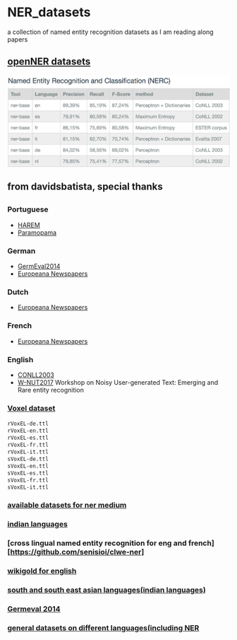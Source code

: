 # NER_datasets
a collection of named entity recognition datasets as I am reading along papers

## [openNER datasets](http://www.opener-project.eu/project/performance/)
![dataset name](https://github.com/Emrys-Hong/NER_datasets/blob/master/openNER.png)

## from davidsbatista, special thanks
## <a name="pt"></a>
### Portuguese
 * [HAREM](https://github.com/davidsbatista/NER-datasets/tree/master/Portuguese)
 * [Paramopama](https://github.com/davidsbatista/NER-datasets/blob/master/Portuguese/corpus_Paramopama.txt)

<a name="de"></a>
### German
 * [GermEval2014](https://github.com/davidsbatista/NER-datasets/tree/master/GermEval2014)
 * [Europeana Newspapers](https://github.com/EuropeanaNewspapers/ner-corpora)
 
<a name="nl"></a>
### Dutch
 * [Europeana Newspapers](https://github.com/EuropeanaNewspapers/ner-corpora)

<a name="fr"></a>
### French
 * [Europeana Newspapers](https://github.com/EuropeanaNewspapers/ner-corpora)

<a name="en"></a>
### English
 * [CONLL2003](https://github.com/davidsbatista/NER-datasets/tree/master/CONLL2003)
 * [W-NUT2017](https://github.com/leondz/emerging_entities_17) Workshop on Noisy User-generated Text: Emerging and Rare entity recognition

### [Voxel dataset](https://figshare.com/articles/VoxEL/6539675)
```
rVoxEL-de.ttl
rVoxEL-en.ttl
rVoxEL-es.ttl
rVoxEL-fr.ttl
rVoxEL-it.ttl
sVoxEL-de.ttl
sVoxEL-en.ttl
sVoxEL-es.ttl
sVoxEL-fr.ttl
sVoxEL-it.ttl
```
### [available datasets for ner medium](https://towardsdatascience.com/deep-learning-for-ner-1-public-datasets-and-annotation-methods-8b1ad5e98caf)

### [indian languages](http://au-kbc.org/nlp/NER-FIRE2013/)

### [cross lingual named entity recognition for eng and french][https://github.com/senisioi/clwe-ner]

### [wikigold for english](https://github.com/pritishuplavikar/Resume-NER)

### [south and south east asian languages(indian languages)](http://ltrc.iiit.ac.in/ner-ssea-08/index.cgi?topic=5)

### [Germeval 2014](https://sites.google.com/site/germeval2014ner/data)

### [general datasets on different languages(including NER](https://dkpro.github.io/dkpro-core/releases/1.9.0/docs/dataset-reference.html#_da)


